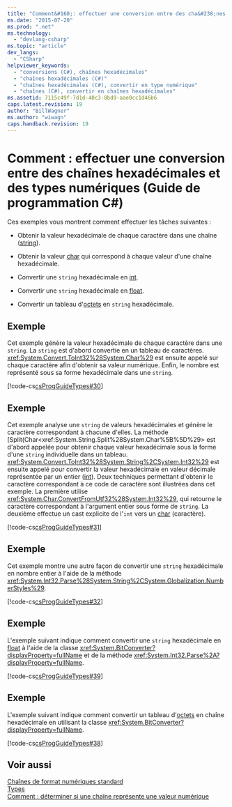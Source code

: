 ```yaml
---
title: "Comment&#160;: effectuer une conversion entre des cha&#238;nes hexad&#233;cimales et des types num&#233;riques (Guide de programmation C#) | Microsoft Docs"
ms.date: "2015-07-20"
ms.prod: ".net"
ms.technology: 
  - "devlang-csharp"
ms.topic: "article"
dev_langs: 
  - "CSharp"
helpviewer_keywords: 
  - "conversions (C#), chaînes hexadécimales"
  - "chaînes hexadécimales (C#)"
  - "chaînes hexadécimales (C#), convertir en type numérique"
  - "chaînes (C#), convertir en chaînes hexadécimales"
ms.assetid: 7115c49f-7d1d-40c3-8bd9-aae0cc1d46b6
caps.latest.revision: 19
author: "BillWagner"
ms.author: "wiwagn"
caps.handback.revision: 19
---
```

# Comment&#160;: effectuer une conversion entre des cha&#238;nes hexad&#233;cimales et des types num&#233;riques (Guide de programmation C#)
Ces exemples vous montrent comment effectuer les tâches suivantes :  
  
-   Obtenir la valeur hexadécimale de chaque caractère dans une chaîne \([string](../../../csharp/language-reference/keywords/string.md)\).  
  
-   Obtenir la valeur [char](../../../csharp/language-reference/keywords/char.md) qui correspond à chaque valeur d'une chaîne hexadécimale.  
  
-   Convertir une `string` hexadécimale en [int](../../../csharp/language-reference/keywords/int.md).  
  
-   Convertir une `string` hexadécimale en [float](../../../csharp/language-reference/keywords/float.md).  
  
-   Convertir un tableau d'[octets](../../../csharp/language-reference/keywords/byte.md) en `string` hexadécimale.  
  
## Exemple  
 Cet exemple génère la valeur hexadécimale de chaque caractère dans une `string`.  La `string` est d'abord convertie en un tableau de caractères.  <xref:System.Convert.ToInt32%28System.Char%29> est ensuite appelé sur chaque caractère afin d'obtenir sa valeur numérique.  Enfin, le nombre est représenté sous sa forme hexadécimale dans une `string`.  
  
 [!code-cs[csProgGuideTypes#30](../../../csharp/programming-guide/nullable-types/codesnippet/csharp/how-to-convert-between-h_1.cs)]  
  
## Exemple  
 Cet exemple analyse une `string` de valeurs hexadécimales et génère le caractère correspondant à chacune d'elles.  La méthode [Split\(Char\<xref:System.String.Split%28System.Char%5B%5D%29> est d'abord appelée pour obtenir chaque valeur hexadécimale sous la forme d'une `string` individuelle dans un tableau.  <xref:System.Convert.ToInt32%28System.String%2CSystem.Int32%29> est ensuite appelé pour convertir la valeur hexadécimale en valeur décimale représentée par un entier \([int](../../../csharp/language-reference/keywords/int.md)\).  Deux techniques permettant d'obtenir le caractère correspondant à ce code de caractère sont illustrées dans cet exemple.  La première utilise <xref:System.Char.ConvertFromUtf32%28System.Int32%29>, qui retourne le caractère correspondant à l'argument entier sous forme de `string`.  La deuxième effectue un cast explicite de l'`int` vers un [char](../../../csharp/language-reference/keywords/char.md) \(caractère\).  
  
 [!code-cs[csProgGuideTypes#31](../../../csharp/programming-guide/nullable-types/codesnippet/csharp/how-to-convert-between-h_2.cs)]  
  
## Exemple  
 Cet exemple montre une autre façon de convertir une `string` hexadécimale en nombre entier à l'aide de la méthode <xref:System.Int32.Parse%28System.String%2CSystem.Globalization.NumberStyles%29>.  
  
 [!code-cs[csProgGuideTypes#32](../../../csharp/programming-guide/nullable-types/codesnippet/csharp/how-to-convert-between-h_3.cs)]  
  
## Exemple  
 L'exemple suivant indique comment convertir une `string` hexadécimale en [float](../../../csharp/language-reference/keywords/float.md) à l'aide de la classe <xref:System.BitConverter?displayProperty=fullName> et de la méthode <xref:System.Int32.Parse%2A?displayProperty=fullName>.  
  
 [!code-cs[csProgGuideTypes#39](../../../csharp/programming-guide/nullable-types/codesnippet/csharp/how-to-convert-between-h_4.cs)]  
  
## Exemple  
 L'exemple suivant indique comment convertir un tableau d'[octets](../../../csharp/language-reference/keywords/byte.md) en chaîne hexadécimale en utilisant la classe <xref:System.BitConverter?displayProperty=fullName>.  
  
 [!code-cs[csProgGuideTypes#38](../../../csharp/programming-guide/nullable-types/codesnippet/csharp/how-to-convert-between-h_5.cs)]  
  
## Voir aussi  
 [Chaînes de format numériques standard](../Topic/Standard%20Numeric%20Format%20Strings.md)   
 [Types](../../../csharp/programming-guide/types/index.md)   
 [Comment : déterminer si une chaîne représente une valeur numérique](../../../csharp/programming-guide/strings/how-to-determine-whether-a-string-represents-a-numeric-value.md)